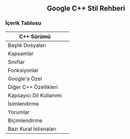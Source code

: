 <h2 align="center">Google C++ Stil Rehberi</h2>

### İçerik Tablosu

| C++ Sürümü              |     |
| ----------------------- | --- |
| Başlık Dosyaları        |     |
| Kapsamlar               |     |
| Sınıflar                |     |
| Fonksiyonlar            |     |
| Google'a Özel           |     |
| Diğer C++ Özellikleri   |     |
| Kapsayıcı Dil Kullanımı |     |
| İsimlendirme            |     |
| Yorumlar                |     |
| Biçimlendirme           |     |
| Bazı Kural İstisnaları  |     |
